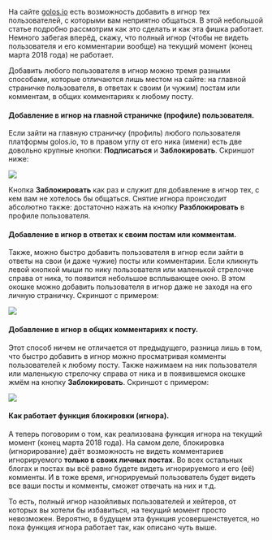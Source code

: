 На сайте [golos.io](https://golos.io) есть возможность добавить в игнор тех пользователей, с которыми вам неприятно общаться. В этой небольшой статье подробно рассмотрим как это сделать и как эта фишка работает. Немного забегая вперёд, скажу, что полный игнор \(чтобы не видеть пользователя и его комментарии вообще\) на текущий момент \(конец марта 2018 года\) не работает. 

Добавить любого пользователя в игнор можно тремя разными способами, которые отличаются лишь местом на сайте: на главной страничке пользователя, в ответах к своим \(и чужим\) постам или комментам, в общих комментариях к любому посту. 

#### Добавление в игнор на главной страничке \(профиле\) пользователя. 

Если зайти на главную страничку \(профиль\) любого пользователя платформы golos.io, то в правом углу от его ника \(имени\) есть две довольно крупные кнопки: **Подписаться** и **Заблокировать**. Скриншот ниже:

![](https://images.golos.io/DQmSvP9qVv9WTgpry243Avb5assF9hBHNPXPw72BQcsPN6v/1ign.png)

Кнопка **Заблокировать** как раз и служит для добавление в игнор тех, с кем вам не хотелось бы общаться. Снятие игнора происходит абсолютно также: достаточно нажать на кнопку **Разблокировать** в профиле пользователя. 

#### Добавление в игнор в ответах к своим постам или комментам. 

Также, можно быстро добавить пользователя в игнор если зайти в ответы на свои \(и даже чужие\) посты или комментарии. Если кликнуть левой кнопкой мыши по нику пользователя или маленькой стрелочке справа от ника, то появится небольшое всплывающее окно. В этом окошке можно добавить пользователя в игнор даже не заходя на его личную страничку. Скриншот с примером: 

![](https://images.golos.io/DQmZNbjjcEvRpmNebsJU2Cq2EnwC7AUhDRxb1hDvX7o8yrr/2otv.png)

#### Добавление в игнор в общих комментариях к посту. 

Этот способ ничем не отличается от предыдущего, разница лишь в том, что быстро добавить в игнор можно просматривая комменты пользователей к любому посту. Также нажимаем на ник пользователя или маленькую стрелочку справа от ника и в появившемся окошке жмём на кнопку **Заблокировать**. Скриншот с примером:

![](https://images.golos.io/DQmaEBzvE7BcdLoQopZTvvvqZLfTYmUwCpoTysrq3nEUV4A/3comment.png)



#### Как работает функция блокировки \(игнора\). 

А теперь поговорим о том, как реализована функция игнора на текущий момент \(конец марта 2018 года\). На самом деле, блокировка \(игнорирование\) даёт возможность не видеть комментариев игнорируемого **только в своих личных постах**. Во всех остальных блогах и постах вы всё равно будете видеть игнорируемого и его \(её\) комменты. И в тоже время, игнорируемый пользователь будет видеть все ваши посты и комменты, сможет отвечать на них и т.д. 

То есть, полный игнор назойливых пользователей и хейтеров, от которых вы хотели бы избавиться, на текущий момент просто невозможен. Вероятно, в будущем эта функция усовершенствуется, но пока функция игнора работает так, как описано чуть выше. 

